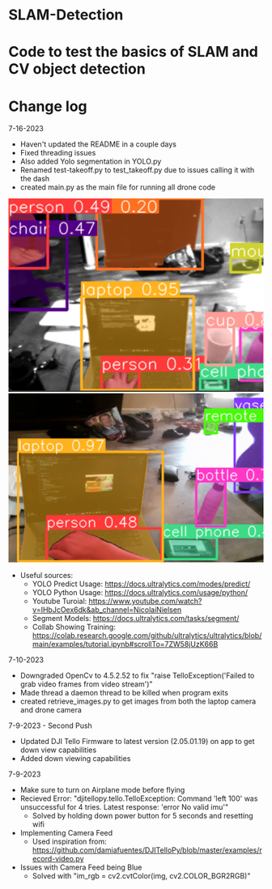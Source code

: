 # SLAM-Detection
# Code to test the basics of SLAM and CV object detection

# Change log
7-16-2023
- Haven't updated the README in a couple days
- Fixed threading issues
- Also added Yolo segmentation in YOLO.py
- Renamed test-takeoff.py to test_takeoff.py due to issues calling it with the dash
- created main.py as the main file for running all drone code

![First Image](Images/7_16_Bottom_Camera.png)
![Second Image](Images/7_16_Front_Camera.png)


- Useful sources:
    - YOLO Predict Usage: https://docs.ultralytics.com/modes/predict/
    - YOLO Python Usage: https://docs.ultralytics.com/usage/python/
    - Youtube Turoial: https://www.youtube.com/watch?v=IHbJcOex6dk&ab_channel=NicolaiNielsen
    - Segment Models: https://docs.ultralytics.com/tasks/segment/
    - Collab Showing Training: https://colab.research.google.com/github/ultralytics/ultralytics/blob/main/examples/tutorial.ipynb#scrollTo=7ZW58jUzK66B




7-10-2023
- Downgraded OpenCv to 4.5.2.52 to fix "raise TelloException('Failed to grab video frames from video stream')"
- Made thread a daemon thread to be killed when program exits
- created retrieve_images.py to get images from both the laptop camera and drone camera

7-9-2023 - Second Push
- Updated DJI Tello Firmware to latest version (2.05.01.19) on app to get down view capabilities 
- Added down viewing capabilities


7-9-2023
- Make sure to turn on Airplane mode before flying
- Recieved Error: "djitellopy.tello.TelloException: Command 'left 100' was unsuccessful for 4 tries. Latest response:      'error No valid imu'"
    - Solved by holding down power button for 5 seconds and resetting wifi
- Implementing Camera Feed
    - Used inspiration from: https://github.com/damiafuentes/DJITelloPy/blob/master/examples/record-video.py
- Issues with Camera Feed being Blue
    - Solved with "im_rgb = cv2.cvtColor(img, cv2.COLOR_BGR2RGB)"

